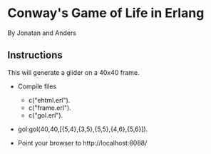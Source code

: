 Conway's Game of Life in Erlang
=============
By Jonatan and Anders

Instructions
-------------
This will generate a glider on a 40x40 frame.

* Compile files
	* c("ehtml.erl").
	* c("frame.erl").
	* c("gol.erl").

* gol:gol(40,40,[{5,4},{3,5},{5,5},{4,6},{5,6}]).

* Point your browser to http://localhost:8088/

